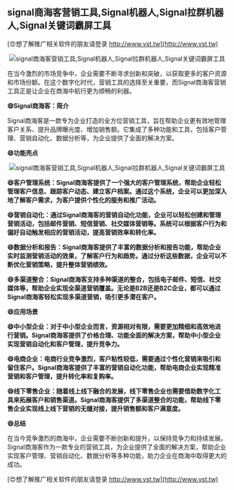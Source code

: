 ## **signal商海客营销工具,Signal机器人,Signal拉群机器人,Signal关键词霸屏工具**

[😍想了解推广相关软件的朋友请登录 http://www.vst.tw](http://www.vst.tw)

 <center><img src="https://vst.tw/MP4/tuiguang/png/3.png" alt="signal商海客营销工具,Signal机器人,Signal拉群机器人,Signal关键词霸屏工具"></center>

在当今激烈的市场竞争中，企业需要不断寻求创新和突破，以获取更多的客户资源和市场份额。在这个数字化时代，营销工具的选择至关重要，而Signal商海客营销工具正是让企业在商海中航行更为顺畅的利器。

**😄Signal商海客：简介**

Signal商海客是一款专为企业打造的全方位营销工具，旨在帮助企业更有效地管理客户关系、提升品牌曝光度、增加销售额。它集成了多种功能和工具，包括客户管理、营销自动化、数据分析等，为企业提供了全面的解决方案。

**😄功能亮点**

 <center><img src="https://vst.tw/MP4/tuiguang/png/1.png" alt="signal商海客营销工具,Signal机器人,Signal拉群机器人,Signal关键词霸屏工具"></center>

**😄客户管理系统：Signal商海客提供了一个强大的客户管理系统，帮助企业轻松管理客户信息、跟踪客户动态、建立客户档案。通过这个系统，企业可以更加深入地了解客户需求，为客户提供个性化的服务和推广活动。**

**😄营销自动化：通过Signal商海客的营销自动化功能，企业可以轻松创建和管理营销活动，包括邮件营销、短信营销、社交媒体营销等。系统可以根据客户行为和偏好自动触发相应的营销活动，提高营销效率和转化率。**

**😄数据分析和报告：Signal商海客提供了丰富的数据分析和报告功能，帮助企业实时监测营销活动的效果，了解客户行为和趋势。通过分析这些数据，企业可以不断优化营销策略，提升整体营销绩效。**

**😄多渠道整合：Signal商海客支持多种渠道的整合，包括电子邮件、短信、社交媒体等，帮助企业实现全渠道营销覆盖。无论是B2B还是B2C企业，都可以通过Signal商海客轻松实现多渠道营销，吸引更多潜在客户。**

**😄应用场景**

**😄中小型企业：对于中小型企业而言，资源相对有限，需要更加精细和高效地进行营销。Signal商海客提供了价格合理、功能全面的解决方案，帮助中小型企业实现营销自动化和客户管理，提升竞争力。**

**😄电商企业：电商行业竞争激烈，客户粘性较低，需要通过个性化营销来吸引和留住客户。Signal商海客提供了丰富的营销自动化功能，帮助电商企业实现精准营销和客户管理，提升转化率和复购率。**

**😄线下零售企业：随着线上线下融合的发展，线下零售企业也需要借助数字化工具来拓展客户和销售渠道。Signal商海客提供了多渠道整合的功能，帮助线下零售企业实现线上线下营销的无缝对接，提升销售额和客户满意度。**

**😄总结**

在当今竞争激烈的商海中，企业需要不断创新和提升，以保持竞争力和持续发展。Signal商海客作为一款专业的营销工具，为企业提供了全面的解决方案，帮助企业实现客户管理、营销自动化、数据分析等多种功能，助力企业在商海中取得更大的成功。

[😍想了解推广相关软件的朋友请登录 http://www.vst.tw](http://www.vst.tw)



